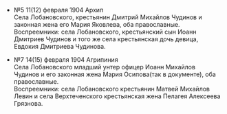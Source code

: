 * №5 11(12) февраля 1904 Архип  
  Села Лобановского, крестьянин Дмитрий Михайлов Чудинов
  и законная жена его Мария Яковлева, оба православные.  
  Воспреемники: села Лобановского, крестьянский сын Иоанн Дмитриев Чудинов 
  и того же села крестьянская дочь девица, Евдокия Дмитриева Чудинова.

* №7 14(15) февраля 1904 Агрипиния  
  Села Лобановского младший унтер офицер Иоанн Михайлов Чудинов 
  и его законная жена Мария Осипова(так в документе), оба православные.  
  Воспреемники: села Лобановского крестьянин Матвей Михайлов Левин 
  и села Верхтеченского крестьянская жена Пелагея Алексеева Грязнова.
